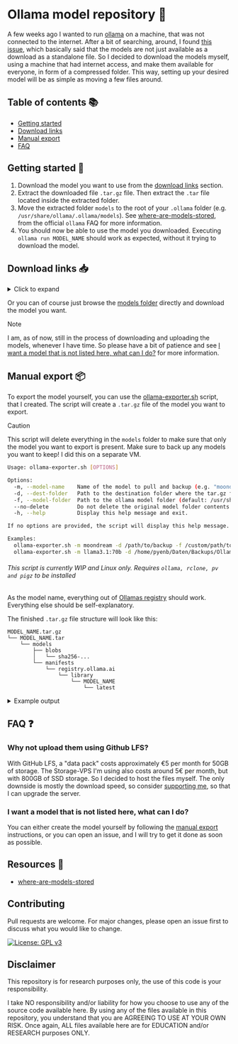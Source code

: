 # Ollama model repository 🦙

A few weeks ago I wanted to run [ollama](https://github.com/ollama/ollama/) on a machine, that was not connected to the internet. After a bit of searching, around, I found [this issue](https://github.com/ollama/ollama/issues/696), which basically said that the models are not just available as a download as a standalone file. So I decided to download the models myself, using a machine that had internet access, and make them available for everyone, in form of a compressed folder. This way, setting up your desired model will be as simple as moving a few files around.

## Table of contents 📚

- [Getting started](#getting-started-)
- [Download links](#download-links-)
- [Manual export](#manual-export-)
- [FAQ](#faq-)

## Getting started 🚀

1. Download the model you want to use from the [download links](#download-links-) section.
2. Extract the downloaded file `.tar.gz` file. Then extract the `.tar` file located inside the extracted folder.
3. Move the extracted folder `models` to the root of your `.ollama` folder (e.g. `/usr/share/ollama/.ollama/models`). See [where-are-models-stored](https://github.com/ollama/ollama/blob/main/docs/faq.md#where-are-models-stored), from the official `ollama` FAQ for more information.
4. You should now be able to use the model you downloaded. Executing `ollama run MODEL_NAME` should work as expected, without it trying to download the model.

## Download links 📥

<details>
<summary>Click to expand</summary>

<!-- MODEL_TABLE_START -->
| Model | Parameters | Last Modified | Size | Download Link |
| --- | --- | --- | --- | --- |
| codellama | 7B | 2024-08-18 16:48 | 3.4G | [Download](https://data.pyenb.network/Github/Ollama/models/codellama:7b.tar.gz) |
| gemma2 | 2B | 2024-08-18 15:45 | 1.5G | [Download](https://data.pyenb.network/Github/Ollama/models/gemma2:2b.tar.gz) |
| gemma2 | 9B | 2024-08-18 18:24 | 4.8G | [Download](https://data.pyenb.network/Github/Ollama/models/gemma2:9b.tar.gz) |
| llama2-uncensored | 7B | 2024-08-18 16:32 | 3.4G | [Download](https://data.pyenb.network/Github/Ollama/models/llama2-uncensored:7b.tar.gz) |
| llama3.1 | 70B | 2024-08-18 19:51 | 35G | [Download](https://data.pyenb.network/Github/Ollama/models/llama3.1:70b.tar.gz) |
| llama3 | 8B | 2024-08-18 20:13 | 4.1G | [Download](https://data.pyenb.network/Github/Ollama/models/llama3:8b.tar.gz) |
| mistral-nemo | 12B | 2024-08-19 15:27 | 6.3G | [Download](https://data.pyenb.network/Github/Ollama/models/mistral-nemo:12b.tar.gz) |
| mistral | 7B | 2024-08-18 20:08 | 3.6G | [Download](https://data.pyenb.network/Github/Ollama/models/mistral:7b.tar.gz) |
| moondream | 1.8B | 2024-08-18 16:29 | 1.4G | [Download](https://data.pyenb.network/Github/Ollama/models/moondream:1.8b.tar.gz) |
| phi3 | 3.8B | 2024-08-18 16:20 | 1.9G | [Download](https://data.pyenb.network/Github/Ollama/models/phi3:3.8b.tar.gz) |
| qwen | 0.5B | 2024-08-19 14:48 | 356M | [Download](https://data.pyenb.network/Github/Ollama/models/qwen:0.5b.tar.gz) |
| qwen | 32B | 1970-01-01 01:00 | 9.9G | [Download](https://data.pyenb.network/Github/Ollama/models/qwen:32b.tar.gz) |
<!-- MODEL_TABLE_END -->
</details>

Or you can of course just browse the [models folder](https://data.pyenb.network/Github/Ollama/models/) directly and download the model you want.

> [!NOTE]
> I am, as of now, still in the process of downloading and uploading the models, whenever I have time. So please have a bit of patience and see [I want a model that is not listed here, what can I do?](#i-want-a-model-that-is-not-listed-here-what-can-i-do) for more information.

## Manual export 📦

To export the model yourself, you can use the [ollama-exporter.sh](./ollama-exporter.sh) script, that I created. The script will create a `.tar.gz` file of the model you want to export.

> [!CAUTION]
> This script will delete everything in the `models` folder to make sure that only the model you want to export is present. Make sure to back up any models you want to keep! I did this on a separate VM.

```bash
Usage: ollama-exporter.sh [OPTIONS]

Options:
  -m, --model-name    Name of the model to pull and backup (e.g. "moondream", "gemma2:2b", "llama3.1:70b").
  -d, --dest-folder   Path to the destination folder where the tar.gz file will be moved.
  -f, --model-folder  Path to the ollama model folder (default: /usr/share/ollama/.ollama/models).
  --no-delete         Do not delete the original model folder contents after moving.
  -h, --help          Display this help message and exit.

If no options are provided, the script will display this help message.

Examples:
  ollama-exporter.sh -m moondream -d /path/to/backup -f /custom/path/to/models
  ollama-exporter.sh -m llama3.1:70b -d /home/pyenb/Daten/Backups/Ollama/models
```

###### This script is currently WIP and Linux only. Requires `ollama, rclone, pv and pigz` to be installed

As the model name, everything out of [Ollamas registry](https://registry.ollama.com/library) should work. Everything else should be self-explanatory.

The finished `.tar.gz` file structure will look like this:

```plaintext
MODEL_NAME.tar.gz
└── MODEL_NAME.tar
    └── models
        ├── blobs
        │   └── sha256-...
        └── manifests
            └── registry.ollama.ai
                └── library
                    └── MODEL_NAME
                        └── latest
```

<details>
<summary>Example output</summary>

```bash
pyenb@ollama:~$ sudo ./ollama-exporter.sh -m llama3.1:70b -d /home/pyenb/Daten/Backups/Ollama/models
Pulling the Ollama model: llama3.1:70b...
pulling manifest 
pulling a677b4a4b70c... 100% 39 GB                         
pulling 11ce4ee3e170... 100% 1.7 KB                         
pulling 0ba8f0e314b4... 100% 12 KB                         
pulling 56bb8bd477a5... 100% 96 B                         
pulling 654440dac7f3... 100% 486 B                         
verifying sha256 digest 
writing manifest 
removing any unused layers 
success 
Compressing the model folder...
37.2GiB 0:02:41 [ 235MiB/s] [==========================================================================] 100%            
Moving the tar.gz file to the destination folder using rclone...
2024/08/18 19:51:15 NOTICE: Config file "/root/.config/rclone/rclone.conf" not found - using defaults
Transferred:       35.464 GiB / 35.464 GiB, 100%, 1.243 MiB/s, ETA 0s
Checks:                 2 / 2, 100%
Deleted:                1 (files), 0 (dirs)
Renamed:                1
Transferred:            1 / 1, 100%
Elapsed time:      7m36.3s
Press Enter to continue with deletion or Ctrl+C to cancel...
Deleting the original model folder contents...
Model moved and cleaned up successfully.
```

</details>

## FAQ ❓

### Why not upload them using Github LFS?

With GitHub LFS, a "data pack" costs approximately €5 per month for 50GB of storage. The Storage-VPS I'm using also costs around 5€ per month, but with 800GB of SSD storage. So I decided to host the files myself. The only downside is mostly the download speed, so consider [supporting me](https://github.com/sponsors/Pyenb), so that I can upgrade the server.

### I want a model that is not listed here, what can I do?

You can either create the model yourself by following the [manual export](#manual-export) instructions, or you can open an issue, and I will try to get it done as soon as possible.

## Resources 🔗

- [where-are-models-stored](https://github.com/ollama/ollama/blob/main/docs/faq.md#where-are-models-stored)

## Contributing

Pull requests are welcome. For major changes, please open an issue first to discuss what you would like to change.

[![License: GPL v3](https://img.shields.io/badge/License-GPLv3-blue.svg)](https://www.gnu.org/licenses/gpl-3.0)

## Disclaimer

This repository is for research purposes only, the use of this code is your responsibility.

I take NO responsibility and/or liability for how you choose to use any of the source code available here. By using any of the files available in this repository, you understand that you are AGREEING TO USE AT YOUR OWN RISK. Once again, ALL files available here are for EDUCATION and/or RESEARCH purposes ONLY.
